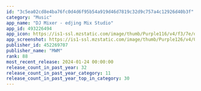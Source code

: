 ```yaml
---
id: "3c5ea02cd8e4ba76fc0d4d6f95b54a919d46d7819c32d9c757a4c12926d40b3f"
category: "Music"
app_name: "DJ Mixer - edjing Mix Studio"
app_id: 493226494
app_icon: https://is1-ssl.mzstatic.com/image/thumb/Purple116/v4/f3/7e/da/f37eda11-8441-0c83-4673-205f3f6a22ce/AppIcon-0-0-1x_U007emarketing-0-6-0-0-85-220.png/1024x1024bb.png
app_screenshot: https://is1-ssl.mzstatic.com/image/thumb/Purple126/v4/08/bd/6f/08bd6f7c-74aa-f040-6f8f-fe22c6d023e6/f3a4d6d9-748e-4c9a-ba75-1340258d49c8_en-iphonex-01.jpg/2688x1242bb.png
publisher_id: 452269707
publisher_name: "MWM"
rank: 88
most_recent_release: 2024-01-24 00:00:00
release_count_in_past_year: 32
release_count_in_past_year_category: 11
release_count_in_past_year_top_in_category: 30
---
```

